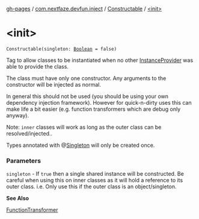 [gh-pages](../../index.md) / [com.nextfaze.devfun.inject](../index.md) / [Constructable](index.md) / [&lt;init&gt;](./-init-.md)

# &lt;init&gt;

`Constructable(singleton: `[`Boolean`](https://kotlinlang.org/api/latest/jvm/stdlib/kotlin/-boolean/index.html)` = false)`

Tag to allow classes to be instantiated when no other [InstanceProvider](../-instance-provider/index.md) was able to provide the class.

The class must have only one constructor. Any arguments to the constructor will be injected as normal.

In general this should not be used (you should be using your own dependency injection framework).
However for quick-n-dirty uses this can make life a bit easier (e.g. function transformers which are debug only anyway).

Note: `inner` classes will work as long as the outer class can be resolved/injected..

Types annotated with @[Singleton](#) will only be created once.

### Parameters

`singleton` - If `true` then a single shared instance will be constructed.
Be careful when using this on inner classes as it will hold a reference to its outer class.
i.e. Only use this if the outer class is an object/singleton.

**See Also**

[FunctionTransformer](../../com.nextfaze.devfun.core/-function-transformer/index.md)

